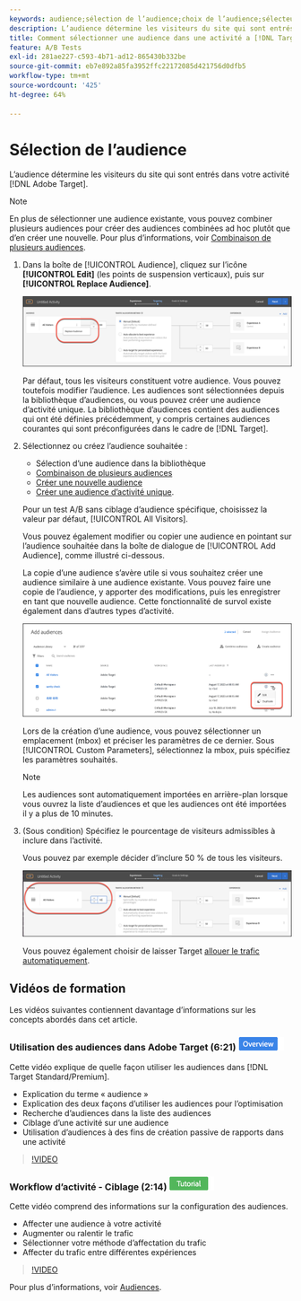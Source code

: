 ```yaml
---
keywords: audience;sélection de l’audience;choix de l’audience;sélecteurs
description: L’audience détermine les visiteurs du site qui sont entrés dans votre Adobe  [!DNL Target] activité.
title: Comment sélectionner une audience dans une activité a [!DNL Target] A/B ?
feature: A/B Tests
exl-id: 281ae227-c593-4b71-ad12-865430b332be
source-git-commit: eb7e892a85fa3952ffc22172085d421756d0dfb5
workflow-type: tm+mt
source-wordcount: '425'
ht-degree: 64%

---
```


# Sélection de l’audience

L’audience détermine les visiteurs du site qui sont entrés dans votre activité [!DNL Adobe Target].

>[!NOTE]
>
>En plus de sélectionner une audience existante, vous pouvez combiner plusieurs audiences pour créer des audiences combinées ad hoc plutôt que d’en créer une nouvelle. Pour plus d’informations, voir [Combinaison de plusieurs audiences](/help/main/c-target/combining-multiple-audiences.md#concept_A7386F1EA4394BD2AB72399C225981E5).

1. Dans la boîte de [!UICONTROL Audience], cliquez sur l’icône **[!UICONTROL Edit]** (les points de suspension verticaux), puis sur **[!UICONTROL Replace Audience]**.

   ![Option de remplacement d’une audience](/help/main/c-activities/t-test-ab/t-test-create-ab/assets/replace-audience.png)

   Par défaut, tous les visiteurs constituent votre audience. Vous pouvez toutefois modifier l’audience. Les audiences sont sélectionnées depuis la bibliothèque d’audiences, ou vous pouvez créer une audience d’activité unique. La bibliothèque d’audiences contient des audiences qui ont été définies précédemment, y compris certaines audiences courantes qui sont préconfigurées dans le cadre de [!DNL Target].

1. Sélectionnez ou créez l’audience souhaitée :

   * Sélection d’une audience dans la bibliothèque
   * [Combinaison de plusieurs audiences](/help/main/c-target/combining-multiple-audiences.md#concept_A7386F1EA4394BD2AB72399C225981E5)
   * [Créer une nouvelle audience](/help/main/c-target/c-audiences/create-audience.md#task_1D507519D3AD4390B507F188BD294DC1)
   * [Créer une audience d’activité unique](/help/main/c-target/creating-activity-only-audience.md#concept_A6BADCF530ED4AE1852E677FEBE68483).

   Pour un test A/B sans ciblage d’audience spécifique, choisissez la valeur par défaut, [!UICONTROL All Visitors].

   Vous pouvez également modifier ou copier une audience en pointant sur l’audience souhaitée dans la boîte de dialogue de [!UICONTROL Add Audience], comme illustré ci-dessous.

   La copie d’une audience s’avère utile si vous souhaitez créer une audience similaire à une audience existante. Vous pouvez faire une copie de l’audience, y apporter des modifications, puis les enregistrer en tant que nouvelle audience. Cette fonctionnalité de survol existe également dans d’autres types d’activité.

   ![Survol d’audience](/help/main/c-activities/t-test-ab/t-test-create-ab/assets/audience_picker_hover-new.png)

   Lors de la création d’une audience, vous pouvez sélectionner un emplacement (mbox) et préciser les paramètres de ce dernier. Sous [!UICONTROL Custom Parameters], sélectionnez la mbox, puis spécifiez les paramètres souhaités.

   >[!NOTE]
   >
   >Les audiences sont automatiquement importées en arrière-plan lorsque vous ouvrez la liste d’audiences et que les audiences ont été importées il y a plus de 10 minutes.

1. (Sous condition) Spécifiez le pourcentage de visiteurs admissibles à inclure dans l’activité.

   Vous pouvez par exemple décider d’inclure 50 % de tous les visiteurs.

   ![Pourcentage d’audience](/help/main/c-activities/t-test-ab/t-test-create-ab/assets/audperc-new.png)

   Vous pouvez également choisir de laisser Target [allouer le trafic automatiquement](/help/main/c-activities/automated-traffic-allocation/automated-traffic-allocation.md#concept_A1407678796B4C569E94CBA8A9F7F5D4).

## Vidéos de formation

Les vidéos suivantes contiennent davantage d’informations sur les concepts abordés dans cet article.

### Utilisation des audiences dans Adobe Target (6:21) ![Badge d’aperçu](/help/main/assets/overview.png)

Cette vidéo explique de quelle façon utiliser les audiences dans [!DNL Target Standard/Premium].

* Explication du terme « audience »
* Explication des deux façons d’utiliser les audiences pour l’optimisation
* Recherche d’audiences dans la liste des audiences
* Ciblage d’une activité sur une audience
* Utilisation d’audiences à des fins de création passive de rapports dans une activité

>[!VIDEO](https://video.tv.adobe.com/v/30143?captions=fre_fr)

### Workflow d’activité - Ciblage (2:14) ![Badge du tutoriel](/help/main/assets/tutorial.png)

Cette vidéo comprend des informations sur la configuration des audiences.

* Affecter une audience à votre activité
* Augmenter ou ralentir le trafic
* Sélectionner votre méthode d’affectation du trafic
* Affecter du trafic entre différentes expériences

>[!VIDEO](https://video.tv.adobe.com/v/17385)

Pour plus d’informations, voir [Audiences](/help/main/c-target/c-audiences/audiences.md#concept_65BE870D290E412D8BBF557EEA67C271).
